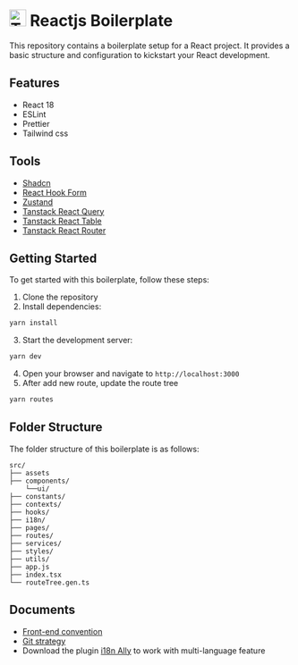 # <img src='./public/techsoft.ico' width=30 height=30 alt='Techsoft'/> Reactjs Boilerplate

This repository contains a boilerplate setup for a React project. It provides a basic structure and configuration to kickstart your React development.

## Features

- React 18
- ESLint
- Prettier
- Tailwind css

## Tools

- [Shadcn](https://ui.shadcn.com/)
- [React Hook Form](https://www.react-hook-form.com/)
- [Zustand](https://zustand-demo.pmnd.rs/)
- [Tanstack React Query](https://tanstack.com/query/latest)
- [Tanstack React Table](https://tanstack.com/table/latest)
- [Tanstack React Router](https://tanstack.com/router/latest)

## Getting Started

To get started with this boilerplate, follow these steps:

1. Clone the repository
2. Install dependencies:

```bash
yarn install
```

3. Start the development server:

```bash
yarn dev
```

4. Open your browser and navigate to `http://localhost:3000`
5. After add new route, update the route tree

```bash
yarn routes
```

## Folder Structure

The folder structure of this boilerplate is as follows:

```
src/
├── assets
├── components/
    └──ui/
├── constants/
├── contexts/
├── hooks/
├── i18n/
├── pages/
├── routes/
├── services/
├── styles/
├── utils/
├── app.js
├── index.tsx
└── routeTree.gen.ts
```

## Documents

- [Front-end convention](./docs/front-end-convention.md)
- [Git strategy](./docs/git-strategy.md)
- Download the plugin [i18n Ally](https://marketplace.visualstudio.com/items?itemName=lokalise.i18n-ally) to work with multi-language feature
